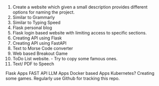 1. Create a website which given a small description provides different options for naming the project. 
2. Similar to Grammarly
3. Similar to Typing Speed
4. Flask personal blog
5. Flask login based website with limiting access to specific sections. 
6. Creating API using Flask
7. Creating API using FastAPI
8. Text to Morse Code converter
9. Web based Breakout Game
10. ToDo List website. - Try to copy some famous ones.
11. Text/ PDF to Speech 


Flask Apps
FAST API
LLM Apps
Docker based Apps
Kubernetes?
Creating some games.
Regularly use Github for tracking this repo.



